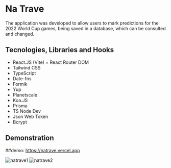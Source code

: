# Na Trave

The application was developed to allow users to mark predictions for the 2022 World Cup games, being saved in a database, which can be consulted and changed.

## Tecnologies, Libraries and Hooks

- React.JS (Vite)
= React Router DOM
- Tailwind CSS
- TypeScript
- Date-fns
- Formik
- Yup
- Planetscale
- Koa.JS
- Prisma
- TS Node Dev
- Json Web Token
- Bcrypt

## Demonstration

##demo: https://natrave.vercel.app

![natrave1](https://user-images.githubusercontent.com/82839108/196567092-98d821e3-d8b2-4226-8177-18d74a50f36e.PNG)
![natrave2](https://user-images.githubusercontent.com/82839108/196567090-e553ff0a-a864-4258-a9dc-ef8489ed98f2.PNG)

